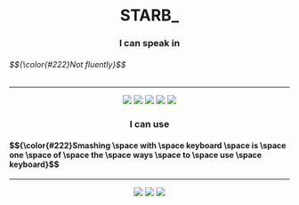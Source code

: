<h1 align="center"> STARB_ </h1>

<h3 align="center"> I can speak in </h3>
<h6> $${\color{#222}Not fluently}$$ </h6>


---
<div align="center">

  <img src="https://img.shields.io/badge/HTML-%23E34F26?style=flat-square&logo=HTML5&logoColor=white"/>
  <img src="https://img.shields.io/badge/CSS-%231572B6?style=flat-square&logo=CSS3&logoColor=white"/>
  <img src="https://img.shields.io/badge/Java%20Script-%23F7DF1E?style=flat-square&logo=JavaScript&logoColor=white"/>
  <img src="https://img.shields.io/badge/C%23-%23512BD4?style=flat-square&logo=C%23&logoColor=white"/>
  <img src="https://img.shields.io/badge/Kotlin-%237F52FF?style=flat-square&logo=Kotlin&logoColor=white"/>
</div>

<h3 align="center"> I can use</h3>
<h4> $${\color{#222}Smashing \space with \space keyboard \space is \space one \space of \space the \space ways \space to \space use \space keyboard}$$ </h4>


---
<div align="center">
  <img src="https://img.shields.io/badge/Blender-%23E87D0D?style=flat-square&logo=Blender&logoColor=white"/>
  <img src="https://img.shields.io/badge/Unity-%23000000?style=flat-square&logo=Unity&logoColor=white"/>
  <img src = "https://img.shields.io/badge/VSC-%23007ACC?style=flat-square&logo=Visual%20Studio%20Code&logoColor=white"/>
  
</div>


